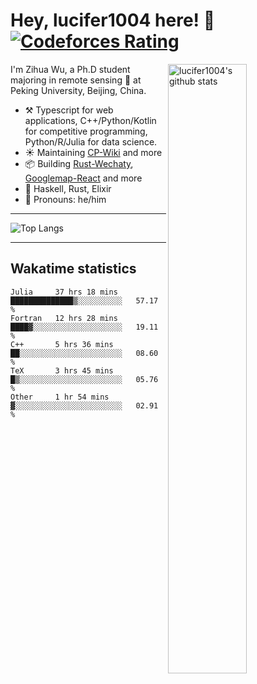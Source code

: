 # Hey, lucifer1004 here! :wave: [![Codeforces Rating](https://cfrating.ihcr.top/?user=lucifer1004&style=flat-square)](https://codeforces.com/profile/lucifer1004)

<img width="50%" align="right" alt="lucifer1004's github stats" src="https://github-readme-stats.vercel.app/api?username=lucifer1004&show_icons=true">

I'm Zihua Wu, a Ph.D student majoring in remote sensing :satellite: at Peking University, Beijing, China.

- :hammer_and_pick: Typescript for web applications, C++/Python/Kotlin for competitive programming, Python/R/Julia for data science.
- :sunny: Maintaining [CP-Wiki](https://cp-wiki.vercel.app) and more 
- :package: Building [Rust-Wechaty](https://github.com/wechaty/rust-wechaty), [Googlemap-React](https://github.com/googlemap-react/googlemap-react) and more
- :seedling: Haskell, Rust, Elixir
- :man: Pronouns: he/him

---

![Top Langs](https://github-readme-stats.vercel.app/api/top-langs/?username=lucifer1004&layout=compact)

---

## Wakatime statistics

<!--START_SECTION:waka-->
```text
Julia     37 hrs 18 mins  ██████████████▒░░░░░░░░░░   57.17 % 
Fortran   12 hrs 28 mins  ████▓░░░░░░░░░░░░░░░░░░░░   19.11 % 
C++       5 hrs 36 mins   ██░░░░░░░░░░░░░░░░░░░░░░░   08.60 % 
TeX       3 hrs 45 mins   █▒░░░░░░░░░░░░░░░░░░░░░░░   05.76 % 
Other     1 hr 54 mins    ▓░░░░░░░░░░░░░░░░░░░░░░░░   02.91 % 
```
<!--END_SECTION:waka-->
